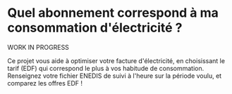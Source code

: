 # Quel abonnement correspond à ma consommation d'électricité ?

WORK IN PROGRESS

Ce projet vous aide à optimiser votre facture d'électricité, en choisissant le tarif (EDF) qui correspond le plus à vos habitude de consommation.
Renseignez votre fichier ENEDIS de suivi à l'heure sur la période voulu, et comparez les offres EDF !